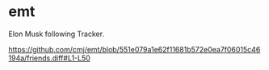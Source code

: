 # emt
Elon Musk following Tracker.

https://github.com/cmj/emt/blob/551e079a1e62f11681b572e0ea7f06015c46194a/friends.diff#L1-L50
